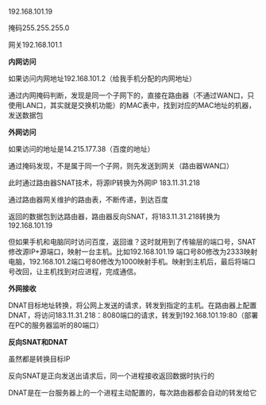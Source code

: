 192.168.101.19

掩码255.255.255.0

网关192.168.101.1

**内网访问**

如果访问内网地址192.168.101.2（给我手机分配的内网地址）

通过内网掩码判断，发现是同一个子网下的，直接在路由器（不通过WAN口，只使用LAN口，其实就是交换机功能）的MAC表中，找到对应的MAC地址的机器，发送数据包



**外网访问**

如果访问的地址是14.215.177.38（百度的地址）

通过掩码发现，不是属于同一个子网，则先发送到网关（路由器WAN口）

此时通过路由器SNAT技术，将源IP转换为外网IP 183.11.31.218

通过路由器网关维护的路由表，不断传递，到达百度

返回的数据包到达路由器，路由器反向SNAT，将183.11.31.218转换为192.168.101.19

但如果手机和电脑同时访问百度，返回谁？这时就用到了传输层的端口号，SNAT修改源IP+源端口，映射一台主机。比如192.168.101.19 端口号80修改为2333映射电脑，192.168.101.2端口号80修改为1000映射手机。映射到主机后，最后将端口号改回，让主机找到对应进程，完成通信。



**外网接收**

DNAT目标地址转换，将公网上发送的请求，转发到指定的主机。在路由器上配置DNAT，将访问183.11.31.218：8080端口的请求，转发到192.168.101.19:80（部署在PC的服务器监听的80端口）



**反向SNAT和DNAT**

虽然都是转换目标IP

反向SNAT是正向发送出请求后，同一个进程接收返回数据时执行的

DNAT是在一台服务器上的一个进程主动配置的，每次路由器都会自动的转发给它